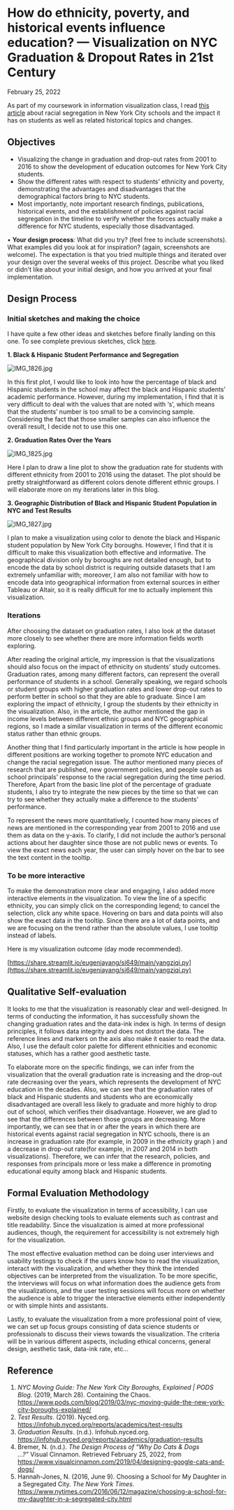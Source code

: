 
# How do ethnicity, poverty, and historical events influence education? — Visualization on NYC Graduation & Dropout Rates in 21st Century

February 25, 2022

As part of my coursework in information visualization class, I read [this article](https://www.nytimes.com/2016/06/12/magazine/choosing-a-school-for-my-daughter-in-a-segregated-city.html) about racial segregation in New York City schools and the impact it has on students as well as related historical topics and changes.

## Objectives

- Visualizing the change in graduation and drop-out rates from 2001 to 2016 to show the development of education outcomes for New York City students.
- Show the different rates with respect to students’ ethnicity and poverty, demonstrating the advantages and disadvantages that the demographical factors bring to NYC students.
- Most importantly, note important research findings, publications, historical events, and the establishment of policies against racial segregation in the timeline to verify whether the forces actually make a difference for NYC students, especially those disadvantaged.

• **Your design process**: What did you try? (feel free to include screenshots). What examples did you look at for inspiration? (again, screenshots are welcome). The expectation is that you tried multiple things and iterated over your design over the several weeks of this project. Describe what you liked or didn't like about your initial design, and how you arrived at your final implementation. 

## Design Process

### Initial sketches and making the choice

I have quite a few other ideas and sketches before finally landing on this one. To see complete previous sketches, click [here](https://www.notion.so/SI649-Individual-Project-f65dba0e2ab344c592f4b78c69ce9e9d). 

**1. Black & Hispanic Student Performance and Segregation** 

![IMG_1826.jpg](Blog%20Post%2038aea/IMG_1826.jpg)

In this first plot, I would like to look into how the percentage of black and Hispanic students in the school may affect the black and Hispanic students’ academic performance. However, during my implementation, I find that it is very difficult to deal with the values that are noted with ‘s’, which means that the students’ number is too small to be a convincing sample. Considering the fact that those smaller samples can also influence the overall result, I decide not to use this one.

**2. Graduation Rates Over the Years**

![IMG_1825.jpg](Blog%20Post%2038aea/IMG_1825.jpg)

Here I plan to draw a line plot to show the graduation rate for students with different ethnicity from 2001 to 2016 using the dataset. The plot should be pretty straightforward as different colors denote different ethnic groups. I will elaborate more on my iterations later in this blog.

**3. Geographic Distribution of Black and Hispanic Student Population in NYC and Test Results**

![IMG_1827.jpg](Blog%20Post%2038aea/IMG_1827.jpg)

I plan to make a visualization using color to denote the black and Hispanic student population by New York City boroughs. However, I find that it is difficult to make this visualization both effective and informative. The geographical division only by boroughs are not detailed enough, but to encode the data by school district is requiring outside datasets that I am extremely unfamiliar with; moreover, I am also not familiar with how to encode data into geographical information from external sources in either Tableau or Altair, so it is really difficult for me to actually implement this visualization.

### Iterations

After choosing the dataset on graduation rates, I also look at the dataset more closely to see whether there are more information fields worth exploring.

After reading the original article, my impression is that the visualizations should also focus on the impact of ethnicity on students’ study outcomes. Graduation rates, among many different factors, can represent the overall performance of students in a school. Generally speaking, we regard schools or student groups with higher graduation rates and lower drop-out rates to perform better in school so that they are able to graduate. Since I am exploring the impact of ethnicity, I group the students by their ethnicity in the visualization. Also, in the article, the author mentioned the gap in income levels between different ethnic groups and NYC geographical regions, so I made a similar visualization in terms of the different economic status rather than ethnic groups.

Another thing that I find particularly important in the article is how people in different positions are working together to promote NYC education and change the racial segregation issue. The author mentioned many pieces of research that are published,  new government policies, and people such as school principals’ response to the racial segregation during the time period. Therefore, Apart from the basic line plot of the percentage of graduate students, I also try to integrate the new pieces by the time so that we can try to see whether they actually make a difference to the students’ performance.

To represent the news more quantitatively, I counted how many pieces of news are mentioned in the corresponding year from 2001 to 2016 and use them as data on the y-axis. To clarify, I did not include the author’s personal actions about her daughter since those are not public news or events. To view the exact news each year, the user can simply hover on the bar to see the text content in the tooltip. 

### To be more interactive

To make the demonstration more clear and engaging, I also added more interactive elements in the visualization. To view the line of a specific ethnicity, you can simply click on the corresponding legend; to cancel the selection, click any white space. Hovering on bars and data points will also show the exact data in the tooltip. Since there are a lot of data points, and we are focusing on the trend rather than the absolute values, I use tooltip instead of labels.

Here is my visualization outcome (day mode recommended).

[https://share.streamlit.io/eugeniayang/si649/main/yangziqi.py](https://share.streamlit.io/eugeniayang/si649/main/yangziqi.py)

## Qualitative Self-evaluation

It looks to me that the visualization is reasonably clear and well-designed. In terms of conducting the information, it has successfully shown the changing graduation rates and the data-ink index is high. In terms of design principles, it follows data integrity and does not distort the data. The reference lines and markers on the axis also make it easier to read the data. Also, I use the default color palette for different ethnicities and economic statuses, which has a rather good aesthetic taste.

To elaborate more on the specific findings, we can infer from the visualization that the overall graduation rate is increasing and the drop-out rate decreasing over the years, which represents the development of NYC education in the decades. Also, we can see that the graduation rates of black and Hispanic students and students who are economically disadvantaged are overall less likely to graduate and more highly to drop out of school, which verifies their disadvantage. However, we are glad to see that the differences between those groups are decreasing. More importantly, we can see that in or after the years in which there are historical events against racial segregation in NYC schools, there is an increase in graduation rate (for example, in 2009 in the ethnicity graph ) and a decrease in drop-out rate(for example, in 2007 and 2014 in both visualizations). Therefore, we can infer that the research, policies, and responses from principals more or less make a difference in promoting educational equity among black and Hispanic students.

## Formal Evaluation Methodology

Firstly, to evaluate the visualization in terms of accessibility, I can use website design checking tools to evaluate elements such as contrast and title readability. Since the visualization is aimed at more professional audiences, though, the requirement for accessibility is not extremely high for the visualization.

The most effective evaluation method can be doing user interviews and usability testings to check if the users know how to read the visualization, interact with the visualization, and whether they think the intended objectives can be interpreted from the visualization. To be more specific, the interviews will focus on what information does the audience gets from the visualizations, and the user testing sessions will focus more on whether the audience is able to trigger the interactive elements either independently or with simple hints and assistants.

Lastly, to evaluate the visualization from a more professional point of view, we can set up focus groups consisting of data science students or professionals to discuss their views towards the visualization. The criteria will be in various different aspects, including ethical concerns, general design, aesthetic task, data-ink rate, etc...

## Reference

1. *NYC Moving Guide: The New York City Boroughs, Explained | PODS Blog*. (2019, March 28). Containing the Chaos. https://www.pods.com/blog/2019/03/nyc-moving-guide-the-new-york-city-boroughs-explained/
2. *Test Results*. (2019). Nyced.org. https://infohub.nyced.org/reports/academics/test-results
3. *Graduation Results*. (n.d.). Infohub.nyced.org. https://infohub.nyced.org/reports/academics/graduation-results
4. Bremer, N. (n.d.). *The Design Process of “Why Do Cats & Dogs ...?”* Visual Cinnamon. Retrieved February 25, 2022, from https://www.visualcinnamon.com/2019/04/designing-google-cats-and-dogs/
5. Hannah-Jones, N. (2016, June 9). Choosing a School for My Daughter in a Segregated City. *The New York Times*. https://www.nytimes.com/2016/06/12/magazine/choosing-a-school-for-my-daughter-in-a-segregated-city.html

‌